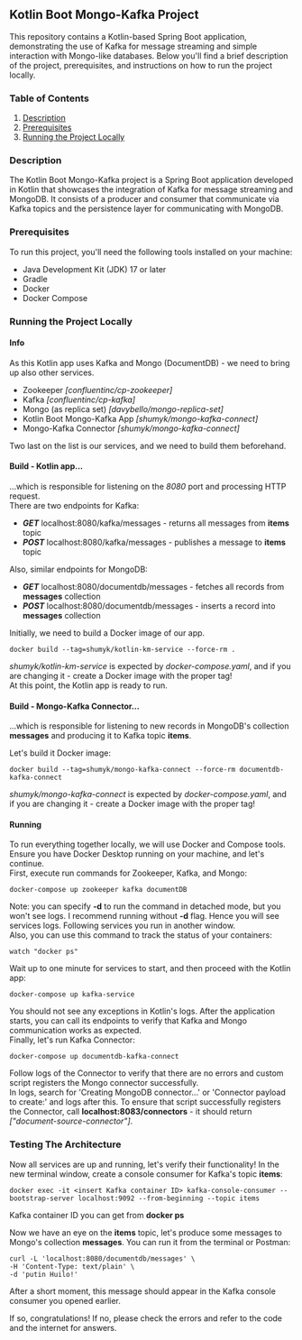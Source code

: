 ## Kotlin Boot Mongo-Kafka Project

This repository contains a Kotlin-based Spring Boot application, demonstrating the use of Kafka for message streaming and simple interaction with Mongo-like databases. Below you'll find a brief description of the project, prerequisites, and instructions on how to run the project locally.

### Table of Contents
1. [Description](#description)
2. [Prerequisites](#prerequisites)
3. [Running the Project Locally](#running-the-project-locally)

### Description
The Kotlin Boot Mongo-Kafka project is a Spring Boot application developed in Kotlin that showcases the integration of Kafka for message streaming and MongoDB. It consists of a producer and consumer that communicate via Kafka topics and the persistence layer for communicating with MongoDB.

### Prerequisites
To run this project, you'll need the following tools installed on your machine:

* Java Development Kit (JDK) 17 or later
* Gradle
* Docker
* Docker Compose

### Running the Project Locally

#### Info 
As this Kotlin app uses Kafka and Mongo (DocumentDB) - we need to bring up also other services.

- Zookeeper *[confluentinc/cp-zookeeper]*
- Kafka *[confluentinc/cp-kafka]*
- Mongo (as replica set) *[davybello/mongo-replica-set]*
- Kotlin Boot Mongo-Kafka App *[shumyk/mongo-kafka-connect]*
- Mongo-Kafka Connector *[shumyk/mongo-kafka-connect]*

Two last on the list is our services, and we need to build them beforehand. 

#### Build - Kotlin app...
...which is responsible for listening on the *8080* port and processing HTTP request.\
There are two endpoints for Kafka:
- ***GET***   localhost:8080/kafka/messages - returns all messages from **items** topic
- ***POST***  localhost:8080/kafka/messages - publishes a message to **items** topic

Also, similar endpoints for MongoDB:
- ***GET*** localhost:8080/documentdb/messages - fetches all records from **messages** collection
- ***POST*** localhost:8080/documentdb/messages - inserts a record into **messages** collection

Initially, we need to build a Docker image of our app.
```shell
docker build --tag=shumyk/kotlin-km-service --force-rm .
```
*shumyk/kotlin-km-service* is expected by *docker-compose.yaml*, and if you are changing it - create a Docker image with the proper tag!\
At this point, the Kotlin app is ready to run.

#### Build - Mongo-Kafka Connector...
...which is responsible for listening to new records in MongoDB's collection **messages** and producing it to Kafka topic **items**.

Let's build it Docker image: 
```shell
docker build --tag=shumyk/mongo-kafka-connect --force-rm documentdb-kafka-connect 
```
*shumyk/mongo-kafka-connect* is expected by *docker-compose.yaml*, and if you are changing it - create a Docker image with the proper tag!

#### Running

To run everything together locally, we will use Docker and Compose tools. Ensure you have Docker Desktop running on your machine, and let's continue.\
First, execute run commands for Zookeeper, Kafka, and Mongo:
```shell
docker-compose up zookeeper kafka documentDB
```
Note: you can specify **-d** to run the command in detached mode, but you won't see logs. I recommend running without **-d** flag. Hence you will see services logs. Following services you run in another window.\
Also, you can use this command to track the status of your containers:
```shell
watch "docker ps"
```
Wait up to one minute for services to start, and then proceed with the Kotlin app:
```shell
docker-compose up kafka-service
```
You should not see any exceptions in Kotlin's logs. After the application starts, you can call its endpoints to verify that Kafka and Mongo communication works as expected.\
Finally, let's run Kafka Connector:
```shell
docker-compose up documentdb-kafka-connect
```
Follow logs of the Connector to verify that there are no errors and custom script registers the Mongo connector successfully.\
In logs, search for 'Creating MongoDB connector...' or 'Connector payload to create:' and logs after this.
To ensure that script successfully registers the Connector, call **localhost:8083/connectors** - it should return *["document-source-connector"]*.

### Testing The Architecture
Now all services are up and running, let's verify their functionality! 
In the new terminal window, create a console consumer for Kafka's topic **items**:
```shell
docker exec -it <insert Kafka container ID> kafka-console-consumer --bootstrap-server localhost:9092 --from-beginning --topic items
```
Kafka container ID you can get from **docker ps**

Now we have an eye on the **items** topic, let's produce some messages to Mongo's collection **messages**. You can run it from the terminal or Postman:
```shell
curl -L 'localhost:8080/documentdb/messages' \
-H 'Content-Type: text/plain' \
-d 'putin Huilo!'
```
After a short moment, this message should appear in the Kafka console consumer you opened earlier.

If so, congratulations! If no, please check the errors and refer to the code and the internet for answers.
